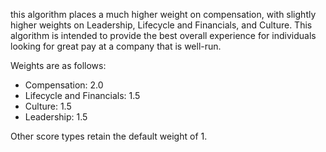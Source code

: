this algorithm places a much higher weight on compensation, with 
slightly higher weights on Leadership, Lifecycle and Financials, and Culture.
This algorithm is intended to provide the best overall experience for individuals
looking for great pay at a company that is well-run.

Weights are as follows:

* Compensation: 2.0
* Lifecycle and Financials: 1.5
* Culture: 1.5
* Leadership: 1.5

Other score types retain the default weight of 1.